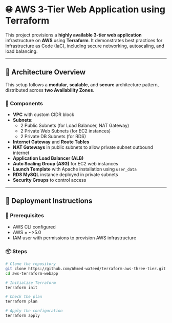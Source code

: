 # 🌐 AWS 3-Tier Web Application using Terraform

This project provisions a **highly available 3-tier web application** infrastructure on **AWS** using **Terraform**. It demonstrates best practices for Infrastructure as Code (IaC), including secure networking, autoscaling, and load balancing.

---

## 📌 Architecture Overview

This setup follows a **modular**, **scalable**, and **secure** architecture pattern, distributed across **two Availability Zones**.

### 🔧 Components

- **VPC** with custom CIDR block
- **Subnets**:
  - 2 Public Subnets (for Load Balancer, NAT Gateway)
  - 2 Private Web Subnets (for EC2 instances)
  - 2 Private DB Subnets (for RDS)
- **Internet Gateway** and **Route Tables**
- **NAT Gateways** in public subnets to allow private subnet outbound internet
- **Application Load Balancer (ALB)**
- **Auto Scaling Group (ASG)** for EC2 web instances
- **Launch Template** with Apache installation using `user_data`
- **RDS MySQL** instance deployed in private subnets
- **Security Groups** to control access

---
## 🚀 Deployment Instructions

### 🔧 Prerequisites

- AWS CLI configured
- AWS = ~>5.0
- IAM user with permissions to provision AWS infrastructure

### 📦 Steps

```bash
# Clone the repository
git clone https://github.com/Ahmed-wa7eed/terraform-aws-three-tier.git
cd aws-terraform-webapp

# Initialize Terraform
terraform init

# Check the plan
terraform plan

# Apply the configuration
terraform apply


